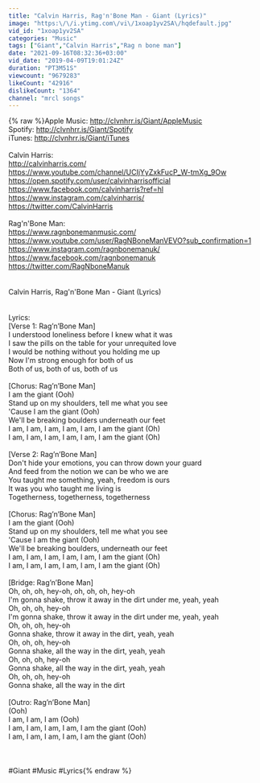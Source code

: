 ```yaml
---
title: "Calvin Harris, Rag'n'Bone Man - Giant (Lyrics)"
image: "https:\/\/i.ytimg.com\/vi\/1xoap1yv2SA\/hqdefault.jpg"
vid_id: "1xoap1yv2SA"
categories: "Music"
tags: ["Giant","Calvin Harris","Rag n bone man"]
date: "2021-09-16T08:32:36+03:00"
vid_date: "2019-04-09T19:01:24Z"
duration: "PT3M51S"
viewcount: "9679283"
likeCount: "42916"
dislikeCount: "1364"
channel: "mrcl songs"
---
```

{% raw %}Apple Music: <a rel="nofollow" target="blank" href="http://clvnhrr.is/Giant/AppleMusic">http://clvnhrr.is/Giant/AppleMusic</a><br />Spotify: <a rel="nofollow" target="blank" href="http://clvnhrr.is/Giant/Spotify">http://clvnhrr.is/Giant/Spotify</a><br />iTunes: <a rel="nofollow" target="blank" href="http://clvnhrr.is/Giant/iTunes">http://clvnhrr.is/Giant/iTunes</a><br /><br />Calvin Harris:<br /><a rel="nofollow" target="blank" href="http://calvinharris.com/">http://calvinharris.com/</a><br /><a rel="nofollow" target="blank" href="https://www.youtube.com/channel/UCIjYyZxkFucP_W-tmXg_9Ow">https://www.youtube.com/channel/UCIjYyZxkFucP_W-tmXg_9Ow</a><br /><a rel="nofollow" target="blank" href="https://open.spotify.com/user/calvinharrisofficial">https://open.spotify.com/user/calvinharrisofficial</a><br /><a rel="nofollow" target="blank" href="https://www.facebook.com/calvinharris?ref=hl">https://www.facebook.com/calvinharris?ref=hl</a><br /><a rel="nofollow" target="blank" href="https://www.instagram.com/calvinharris/">https://www.instagram.com/calvinharris/</a><br /><a rel="nofollow" target="blank" href="https://twitter.com/CalvinHarris">https://twitter.com/CalvinHarris</a><br /><br />Rag'n'Bone Man:<br /><a rel="nofollow" target="blank" href="https://www.ragnbonemanmusic.com/">https://www.ragnbonemanmusic.com/</a><br /><a rel="nofollow" target="blank" href="https://www.youtube.com/user/RagNBoneManVEVO?sub_confirmation=1">https://www.youtube.com/user/RagNBoneManVEVO?sub_confirmation=1</a><br /><a rel="nofollow" target="blank" href="https://www.instagram.com/ragnbonemanuk/">https://www.instagram.com/ragnbonemanuk/</a><br /><a rel="nofollow" target="blank" href="https://www.facebook.com/ragnbonemanuk">https://www.facebook.com/ragnbonemanuk</a><br /><a rel="nofollow" target="blank" href="https://twitter.com/RagNboneManuk">https://twitter.com/RagNboneManuk</a><br /><br /><br />Calvin Harris, Rag'n'Bone Man - Giant (Lyrics)<br /><br /><br />Lyrics:<br />[Verse 1: Rag’n’Bone Man]<br />I understood loneliness before I knew what it was<br />I saw the pills on the table for your unrequited love<br />I would be nothing without you holding me up<br />Now I'm strong enough for both of us<br />Both of us, both of us, both of us<br /><br />[Chorus: Rag’n’Bone Man]<br />I am the giant (Ooh)<br />Stand up on my shoulders, tell me what you see<br />'Cause I am the giant (Ooh)<br />We'll be breaking boulders underneath our feet<br />I am, I am, I am, I am, I am, I am the giant (Oh)<br />I am, I am, I am, I am, I am, I am the giant (Oh)<br /><br />[Verse 2: Rag’n’Bone Man]<br />Don't hide your emotions, you can throw down your guard<br />And feed from the notion we can be who we are<br />You taught me something, yeah, freedom is ours<br />It was you who taught me living is<br />Togetherness, togetherness, togetherness<br /><br />[Chorus: Rag’n’Bone Man]<br />I am the giant (Ooh)<br />Stand up on my shoulders, tell me what you see<br />'Cause I am the giant (Ooh)<br />We'll be breaking boulders, underneath our feet<br />I am, I am, I am, I am, I am, I am the giant (Oh)<br />I am, I am, I am, I am, I am, I am the giant (Oh)<br /><br />[Bridge: Rag’n’Bone Man]<br />Oh, oh, oh, hey-oh, oh, oh, oh, hey-oh<br />I'm gonna shake, throw it away in the dirt under me, yeah, yeah<br />Oh, oh, oh, hey-oh<br />I'm gonna shake, throw it away in the dirt under me, yeah, yeah<br />Oh, oh, oh, hey-oh<br />Gonna shake, throw it away in the dirt, yeah, yeah<br />Oh, oh, oh, hey-oh<br />Gonna shake, all the way in the dirt, yeah, yeah<br />Oh, oh, oh, hey-oh<br />Gonna shake, all the way in the dirt, yeah, yeah<br />Oh, oh, oh, hey-oh<br />Gonna shake, all the way in the dirt<br /><br />[Outro: Rag’n’Bone Man]<br />(Ooh)<br />I am, I am, I am (Ooh)<br />I am, I am, I am, I am, I am the giant (Ooh)<br />I am, I am, I am, I am, I am the giant (Ooh)<br /><br /><br /><br />#Giant #Music #Lyrics{% endraw %}
